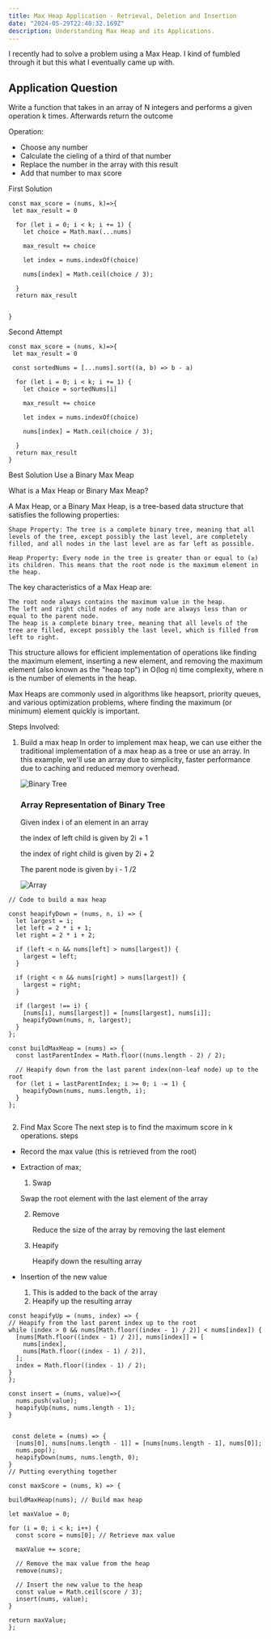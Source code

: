```yaml
---
title: Max Heap Application - Retrieval, Deletion and Insertion
date: "2024-05-29T22:40:32.169Z"
description: Understanding Max Heap and its Applications.
---
```


I recently had to solve a problem using a Max Heap. I kind of fumbled through it but this what I eventually came up with. 

## Application Question

Write a function that takes in an array of N integers and performs a given operation k times. Afterwards return the outcome

Operation: 
- Choose any number
- Calculate the cieling of a third of that number
- Replace the number in the array with this result
- Add that number to max score

First Solution

```
const max_score = (nums, k)=>{
 let max_result = 0

  for (let i = 0; i < k; i += 1) {
    let choice = Math.max(...nums)

    max_result += choice

    let index = nums.indexOf(choice)

    nums[index] = Math.ceil(choice / 3);

  }
  return max_result


}
```

Second Attempt

```
const max_score = (nums, k)=>{
 let max_result = 0

 const sortedNums = [...nums].sort((a, b) => b - a)

  for (let i = 0; i < k; i += 1) {
    let choice = sortedNums[i] 
    
    max_result += choice

    let index = nums.indexOf(choice)

    nums[index] = Math.ceil(choice / 3);

  }
  return max_result
}
```

Best Solution
Use a Binary Max Meap

What is a Max Heap or Binary Max Meap?

A Max Heap, or a Binary Max Heap, is a tree-based data structure that satisfies the following properties:



    Shape Property: The tree is a complete binary tree, meaning that all levels of the tree, except possibly the last level, are completely filled, and all nodes in the last level are as far left as possible.

    Heap Property: Every node in the tree is greater than or equal to (≥) its children. This means that the root node is the maximum element in the heap.

The key characteristics of a Max Heap are:

    The root node always contains the maximum value in the heap.
    The left and right child nodes of any node are always less than or equal to the parent node.
    The heap is a complete binary tree, meaning that all levels of the tree are filled, except possibly the last level, which is filled from left to right.

This structure allows for efficient implementation of operations like finding the maximum element, inserting a new element, and removing the maximum element (also known as the "heap top") in O(log n) time complexity, where n is the number of elements in the heap.

Max Heaps are commonly used in algorithms like heapsort, priority queues, and various optimization problems, where finding the maximum (or minimum) element quickly is important.
 
Steps Involved:
1. Build a max heap
     In order to implement max heap, we can use either the traditional implementation of a max heap as a tree or use an array. In this example, we'll use an array due to simplicity, faster performance due to caching and reduced memory overhead.

     ![Binary Tree](../images/binary-tree.jpg)

     ### Array Representation of Binary Tree

     Given index i of an element in an array 
     
     the index of left child is given by 2i + 1

     the index of right child is given by 2i + 2

     The parent node is given by i - 1 /2

     ![Array](../images/array.jpg)

```
// Code to build a max heap
     
const heapifyDown = (nums, n, i) => {
  let largest = i;
  let left = 2 * i + 1;
  let right = 2 * i + 2;

  if (left < n && nums[left] > nums[largest]) {
    largest = left;
  }

  if (right < n && nums[right] > nums[largest]) {
    largest = right;
  }

  if (largest !== i) {
    [nums[i], nums[largest]] = [nums[largest], nums[i]];
    heapifyDown(nums, n, largest);
  }
};

const buildMaxHeap = (nums) => {
  const lastParentIndex = Math.floor((nums.length - 2) / 2);

  // Heapify down from the last parent index(non-leaf node) up to the root
  for (let i = lastParentIndex; i >= 0; i -= 1) {
    heapifyDown(nums, nums.length, i);
  }
};
     
```

2. Find Max Score
  The next step is to find the maximum score in k operations.
  steps
  - Record the max value (this is retrieved from the root)
  - Extraction of max;
    1. Swap

      Swap the root element with the last element of the array

    2. Remove

       Reduce the size of the array by removing the last element
    3. Heapify

       Heapify down the resulting array
  - Insertion of the new value

    1. This is added to the back of the array
    2. Heapify up the resulting array


  ``` 
  const heapifyUp = (nums, index) => {
  // Heapify from the last parent index up to the root
  while (index > 0 && nums[Math.floor((index - 1) / 2)] < nums[index]) {
    [nums[Math.floor((index - 1) / 2)], nums[index]] = [
      nums[index],
      nums[Math.floor((index - 1) / 2)],
    ];
    index = Math.floor((index - 1) / 2);
  }
 };

  const insert = (nums, value)=>{
    nums.push(value);
    heapifyUp(nums, nums.length - 1);
 }


   const delete = (nums) => {
    [nums[0], nums[nums.length - 1]] = [nums[nums.length - 1], nums[0]];
    nums.pop();
    heapifyDown(nums, nums.length, 0);
  }
// Putting everything together
  
const maxScore = (nums, k) => {

  buildMaxHeap(nums); // Build max heap

  let maxValue = 0;

  for (i = 0; i < k; i++) {
    const score = nums[0]; // Retrieve max value

    maxValue += score;

    // Remove the max value from the heap
    remove(nums);

    // Insert the new value to the heap
    const value = Math.ceil(score / 3);
    insert(nums, value);
  }

  return maxValue;
};


  ```


